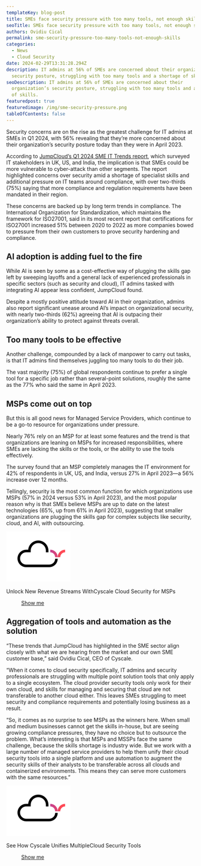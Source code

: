 ```yaml
---
templateKey: blog-post
title: SMEs face security pressure with too many tools, not enough skills
seoTitle: SMEs face security pressure with too many tools, not enough skills
authors: Ovidiu Cical
permalink: sme-security-pressure-too-many-tools-not-enough-skills
categories:
  - News
  - Cloud Security
date: 2024-02-29T13:31:28.294Z
description: IT admins at 56% of SMEs are concerned about their organization’s
  security posture, struggling with too many tools and a shortage of skills.
seoDescription: IT admins at 56% of SMEs are concerned about their
  organization’s security posture, struggling with too many tools and a shortage
  of skills.
featuredpost: true
featuredimage: /img/sme-security-pressure.png
tableOfContents: false
---
```

Security concerns are on the rise as the greatest challenge for IT admins at SMEs in Q1 2024, with 56% revealing that they’re more concerned about their organization’s security posture today than they were in April 2023.  

According to [JumpCloud’s Q1 2024 SME IT Trends report](https://jumpcloud.com/resources/q1-2024-it-trends-for-small-and-medium-sized-enterprises-smes), which surveyed IT stakeholders in UK, US, and India, the implication is that SMEs could be more vulnerable to cyber-attack than other segments. The report highlighted concerns over security amid a shortage of specialist skills and additional pressure on IT teams around compliance, with over two-thirds (75%) saying that more compliance and regulation requirements have been mandated in their region. 

These concerns are backed up by long term trends in compliance. The International Organization for Standardization, which maintains the framework for ISO27001, said in its most recent report that certifications for ISO27001 increased 51% between 2020 to 2022 as more companies bowed to pressure from their own customers to prove security hardening and compliance.  

## AI adoption is adding fuel to the fire 

While AI is seen by some as a cost-effective way of plugging the skills gap left by sweeping layoffs and a general lack of experienced professionals in specific sectors (such as security and cloud), IT admins tasked with integrating AI appear less confident, JumpCloud found.  

Despite a mostly positive attitude toward AI in their organization, admins also report significant unease around AI’s impact on organizational security, with nearly two-thirds (62%) agreeing that AI is outpacing their organization’s ability to protect against threats overall. 

## Too many tools to be effective

Another challenge, compounded by a lack of manpower to carry out tasks, is that IT admins find themselves juggling too many tools to do their job.  

The vast majority (75%) of global respondents continue to prefer a single tool for a specific job rather than several-point solutions, roughly the same as the 77% who said the same in April 2023.  

## MSPs come out on top 

But this is all good news for Managed Service Providers, which continue to be a go-to resource for organizations under pressure.  

Nearly 76% rely on an MSP for at least some features and the trend is that organizations are leaning on MSPs for increased responsibilities, where SMEs are lacking the skills or the tools, or the ability to use the tools effectively.  

The survey found that an MSP completely manages the IT environment for 42% of respondents in UK, US, and India, versus 27% in April 2023—a 56% increase over 12 months. 

Tellingly, security is the most common function for which organizations use MSPs (57% in 2024 versus 53% in April 2023), and the most popular reason why is that SMEs believe MSPs are up to date on the latest technologies (65%, up from 61% in April 2023), suggesting that smaller organizations are plugging the skills gap for complex subjects like security, cloud, and AI, with outsourcing.  

<div class='mt-16 rounded-tl-2xl rounded-b-2xl grid grid-cols-12 gap-4 bg-zircon py-8 px-4 lg:py-4' style='borderTopRightRadius: 3rem'>
    <div class='col-span-12 lg:col-span-2'>
        <div class='flex justify-center'>
            <img src='/img/cloud-icon-widget.svg' alt='' id='img-text-button' />
        </div>
    </div>
    <div class='col-span-12 lg:col-span-6 flex items-center justify-center'>
         <p class='font-montserrat font-bold' id="paragraph-text-button">
            Unlock New Revenue Streams With<span id="font-gradient">Cyscale Cloud Security for MSPs</span> 
        </p>
    </div>
    <div class='col-span-12 lg:col-span-4 flex justify-center items-center'>
        <a class='mx-auto bg-gradient-to-r from-[#0F26AA] to-[#FF4A56] hover:from-[#FF4A56] hover:to-[#0F26AA] block font-medium rounded uppercase text-center no-underline hover:no-underline max-w-sm lg:inline-block font-hind' href='https://cyscale.com/use-cases/cloud-security-mssp/'>
            <span style='padding: 0.625rem 2.5rem' class='text-white block'>
                Show me
            </span>
        </a>
    </div>
</div> 

## Aggregation of tools and automation as the solution 

“These trends that JumpCloud has highlighted in the SME sector align closely with what we are hearing from the market and our own SME customer base,” said Ovidiu Cical, CEO of Cyscale. 

“When it comes to cloud security specifically, IT admins and security professionals are struggling with multiple point solution tools that only apply to a single ecosystem. The cloud provider security tools only work for their own cloud, and skills for managing and securing that cloud are not transferable to another cloud either. This leaves SMEs struggling to meet security and compliance requirements and potentially losing business as a result.  

“So, it comes as no surprise to see MSPs as the winners here. When small and medium businesses cannot get the skills in-house, but are seeing growing compliance pressures, they have no choice but to outsource the problem. What’s interesting is that MSPs and MSSPs face the same challenge, because the skills shortage is industry wide. But we work with a large number of managed service providers to help them unify their cloud security tools into a single platform and use automation to augment the security skills of their analysts to be transferable across all clouds and containerized environments. This means they can serve more customers with the same resources.”

<div class='mt-16 rounded-tl-2xl rounded-b-2xl grid grid-cols-12 gap-4 bg-zircon py-8 px-4 lg:py-4' style='borderTopRightRadius: 3rem'>
    <div class='col-span-12 lg:col-span-2'>
        <div class='flex justify-center'>
            <img src='/img/cloud-icon-widget.svg' alt='' id='img-text-button' />
        </div>
    </div>
    <div class='col-span-12 lg:col-span-6 flex items-center justify-center'>
         <p class='font-montserrat font-bold' id="paragraph-text-button">
            See How Cyscale Unifies Multiple<span id="font-gradient">Cloud Security</span> Tools
        </p>
    </div>
    <div class='col-span-12 lg:col-span-4 flex justify-center items-center'>
        <a class='mx-auto bg-gradient-to-r from-[#0F26AA] to-[#FF4A56] hover:from-[#FF4A56] hover:to-[#0F26AA] block font-medium rounded uppercase text-center no-underline hover:no-underline max-w-sm lg:inline-block font-hind' href='https://cyscale.com/full-platform-tour/'>
            <span style='padding: 0.625rem 2.5rem' class='text-white block'>
                Show me
            </span>
        </a>
    </div>
</div>